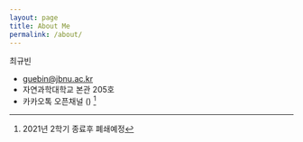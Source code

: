 ```yaml
---
layout: page
title: About Me
permalink: /about/
---
```


최규빈 
- guebin@jbnu.ac.kr
- 자연과학대학교 본관 205호 
- 카카오톡 오픈채널 () [^1]

[^1]: 2021년 2학기 종료후 폐쇄예정 

